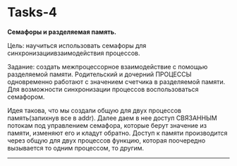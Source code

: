 # Tasks-4

**Семафоры и разделяемая память.**

Цель: научиться использовать семафоры для синхронизациивзаимодействия процессов.

Задание: создать межпроцессорное взаимодействие с помощью разделяемой памяти. Родительский и дочерний ПРОЦЕССЫ одновременно
работают с значением счетчика в разделяемой памяти. Для возможности синхронизации процессов воспользоваться семафором.

Идея такова, что мы создали общую для двух процессов память(запихнув все в addr). Далее даем в нее доступ СВЯЗАННЫМ
потокам под управлением семафора, которые берут значение из памяти, изменяют его и кладут обратно. Доступ к памяти
производится через общую для двух процессов функцию, которая поочередно вызывается то одним процессом, то другим.

---
